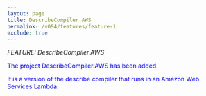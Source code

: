 ```yaml
---
layout: page
title: DescribeCompiler.AWS
permalink: /v094/features/feature-1
exclude: true
---
```

_FEATURE: DescribeCompiler.AWS_

<span style="color:blue">The project DescribeCompiler.AWS has been added.</span>

<span style="color:blue">It is a version of the describe compiler that runs in an Amazon Web Services Lambda.</span>

